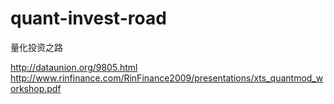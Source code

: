 # quant-invest-road
量化投资之路

http://dataunion.org/9805.html
http://www.rinfinance.com/RinFinance2009/presentations/xts_quantmod_workshop.pdf
